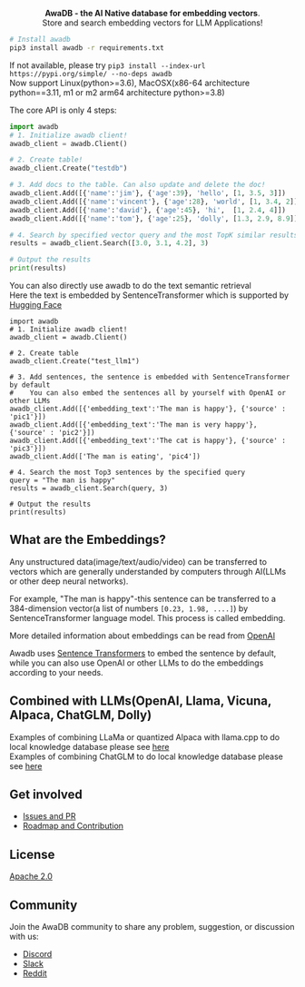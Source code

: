 <p align="center">
    <b>AwaDB - the AI Native database for embedding vectors</b>. <br />
    Store and search embedding vectors for LLM Applications!
</p>

```bash
# Install awadb
pip3 install awadb -r requirements.txt 
```
If not available, please try `pip3 install --index-url https://pypi.org/simple/ --no-deps awadb`  
Now support Linux(python>=3.6), MacOSX(x86-64 architecture python==3.11, m1 or m2 arm64 architecture python>=3.8)
  


The core API is only 4 steps: 

```python
import awadb
# 1. Initialize awadb client!
awadb_client = awadb.Client()

# 2. Create table!
awadb_client.Create("testdb")

# 3. Add docs to the table. Can also update and delete the doc!
awadb_client.Add([{'name':'jim'}, {'age':39}, 'hello', [1, 3.5, 3]])
awadb_client.Add([{'name':'vincent'}, {'age':28}, 'world', [1, 3.4, 2]])
awadb_client.Add([{'name':'david'}, {'age':45}, 'hi',  [1, 2.4, 4]])
awadb_client.Add([{'name':'tom'}, {'age':25}, 'dolly', [1.3, 2.9, 8.9]])

# 4. Search by specified vector query and the most TopK similar results
results = awadb_client.Search([3.0, 3.1, 4.2], 3)

# Output the results
print(results)

```

You can also directly use awadb to do the text semantic retrieval  
Here the text is embedded by SentenceTransformer which is supported by [Hugging Face](https://huggingface.co)
```another example
import awadb
# 1. Initialize awadb client!
awadb_client = awadb.Client()

# 2. Create table
awadb_client.Create("test_llm1") 

# 3. Add sentences, the sentence is embedded with SentenceTransformer by default
#    You can also embed the sentences all by yourself with OpenAI or other LLMs
awadb_client.Add([{'embedding_text':'The man is happy'}, {'source' : 'pic1'}])
awadb_client.Add([{'embedding_text':'The man is very happy'}, {'source' : 'pic2'}])
awadb_client.Add([{'embedding_text':'The cat is happy'}, {'source' : 'pic3'}])
awadb_client.Add(['The man is eating', 'pic4'])

# 4. Search the most Top3 sentences by the specified query
query = "The man is happy"
results = awadb_client.Search(query, 3)

# Output the results
print(results)

```

## What are the Embeddings?

Any unstructured data(image/text/audio/video) can be transferred to vectors which are generally understanded by computers through AI(LLMs or other deep neural networks).   
  
For example, "The man is happy"-this sentence can be transferred to a 384-dimension vector(a list of numbers `[0.23, 1.98, ....]`) by SentenceTransformer language model. This process is called embedding.

More detailed information about embeddings can be read from [OpenAI](https://platform.openai.com/docs/guides/embeddings/what-are-embeddings)

Awadb uses [Sentence Transformers](https://huggingface.co/sentence-transformers) to embed the sentence by default, while you can also use OpenAI or other LLMs to do the embeddings according to your needs.


## Combined with LLMs(OpenAI, Llama, Vicuna, Alpaca, ChatGLM, Dolly)
Examples of combining LLaMa or quantized Alpaca with llama.cpp to do local knowledge database please see [here](./examples/llama.cpp)  
Examples of combining ChatGLM to do local knowledge database please see [here](./examples/chatglm)  



## Get involved

- [Issues and PR](https://github.com/awa-ai/awadb/issues)  
- [Roadmap and Contribution](https://github.com/awa-ai/awadb/blob/main/ROADMAP.md)


## License

[Apache 2.0](./LICENSE)

## Community

Join the AwaDB community to share any problem, suggestion, or discussion with us:

- [Discord](https://discord.gg/GP7QxRrDjB)
- [Slack](https://awadbhq.slack.com)
- [Reddit](https://www.reddit.com/r/Awadb/)
